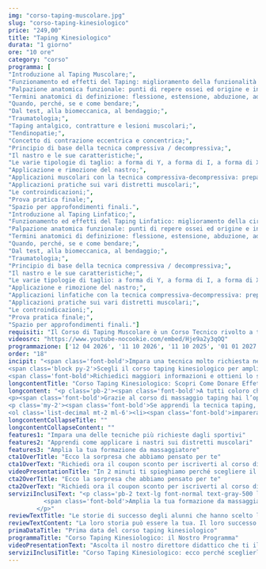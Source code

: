 ```yaml
---
img: "corso-taping-muscolare.jpg"
slug: "corso-taping-kinesiologico"
price: "249,00"
title: "Taping Kinesiologico"
durata: "1 giorno"
ore: "10 ore"
category: "corso"
programma: [
"Introduzione al Taping Muscolare;",
"Funzionamento ed effetti del Taping: miglioramento della funzionalità muscolare, riduzione del dolore, rinforzo della funzionalità articolare;",
"Palpazione anatomica funzionale: punti di repere ossei ed origine e inserzione muscolare;",
"Termini anatomici di definizione: flessione, estensione, abduzione, adduzione, rotazione, pronazione, supinazione e circonduzione;",
"Quando, perché, se e come bendare;",
"Dal test, alla biomeccanica, al bendaggio;",
"Traumatologia;",
"Taping antalgico, contratture e lesioni muscolari;",
"Tendinopatie;",
"Concetto di contrazione eccentrica e concentrica;",
"Principio di base della tecnica compressiva / decompressiva;",
"Il nastro e le sue caratteristiche;",
"Le varie tipologie di taglio: a forma di Y, a forma di I, a forma di X, a forma di W;",
"Applicazione e rimozione del nastro;",
"Applicazioni muscolari con la tecnica compressiva-decompressiva: preparazione e tensione del nastro;",
"Applicazioni pratiche sui vari distretti muscolari;",
"Le controindicazioni;",
"Prova pratica finale;",
"Spazio per approfondimenti finali.",
"Introduzione al Taping Linfatico;",
"Funzionamento ed effetti del Taping Linfatico: miglioramento della circolazione sanguigna e linfatica;",
"Palpazione anatomica funzionale: punti di repere ossei ed origine e inserzione muscolare;",
"Termini anatomici di definizione: flessione, estensione, abduzione, adduzione, rotazione, pronazione, supinazione e circonduzione;",
"Quando, perché, se e come bendare;",
"Dal test, alla biomeccanica, al bendaggio;",
"Traumatologia;",
"Principio di base della tecnica compressiva / decompressiva;",
"Il nastro e le sue caratteristiche;",
"Le varie tipologie di taglio: a forma di Y, a forma di I, a forma di X, a forma di W;",
"Applicazione e rimozione del nastro;",
"Applicazioni linfatiche con la tecnica compressiva-decompressiva: preparazione e tensione del nastro;",
"Applicazioni pratiche sui vari distretti muscolari;",
"Le controindicazioni;",
"Prova pratica finale;",
"Spazio per approfondimenti finali."]
requisiti: "Il Corso di Taping Muscolare è un Corso Tecnico rivolto a tutti coloro che hanno frequentato il nostro Corso di Anatomia Palpatoria o che sono in possesso di una laurea in Scienze Motorie o Fisioterapia o di un titolo similare. Consigliamo di contattare il nostro Servizio Clienti per valutare le possibilità di accreditamento in base al proprio titolo."
videosrc: "https://www.youtube-nocookie.com/embed/Hje9a2y3qOQ"
programmazione: ['12 04 2026', '11 10 2026', '11 10 2025', '01 01 2027']   
order: "18"
incipit: "<span class='font-bold'>Impara una tecnica molto richiesta nei centri sportivi e dagli atleti.</span> 
<span class='block py-2'>Scegli il corso taping kinesiologico per ampliare la tua formazione e differenziarti nel mondo del massaggio.</span>
<span class='font-bold'>Richiedici maggiori informazioni e ottieni lo sconto che ti abbiamo riservato.</span>"
longcontentTitle: "Corso Taping Kinesiologico: Scopri Come Donare Effetti Benefici Sul Sistema Muscolo-Scheletrico col Massaggio Taping"            
longcontent: "<p class='pb-2'><span class='font-bold'>A tutti coloro che desiderano ampliare la propria formazione</span> andando oltre la conoscenza delle tecniche manipolative sul corpo. <span class='font-bold'>A tutti coloro che amano immergersi in nuovi percorsi formativi con tecniche sempre più richieste.</span></p> 
<p><span class='font-bold'>Grazie al corso di massaggio taping hai l’opportunità di apprendere come usare correttamente il nastro e applicarlo sui distretti muscolari.</span> Una tecnica non invasiva, ideale per riportare in equilibrio la muscolatura sia quando è troppo contratta sia quando è troppo rilassata. Un trattamento che continua anche dopo la seduta in quanto i nastri agiscono costantemente sul muscolo.</p>
<p class='my-2'><span class='font-bold'>Se apprendi la tecnica taping, potrai usarla anche come coadiuvante a tantissimi trattamenti manuali</span>, utile per la ripresa motoria.</p><p class='my-2 font-bold'>Durante il corso taping:</p>
<ol class='list-decimal mt-2 ml-6'><li><span class='font-bold'>imparerai come stimolare il corpo con tantissime applicazioni del nastro</span>;</li><li>apprenderai una tecnica biomeccanica che utilizza gli stimoli decompressivi e compressivi al fine di ottenere benefici sul sistema muscolo-scheletrico;</li><li><span class='font-bold'>saprai come applicare il nastro correttamente in base alla specifica esigenza del ricevente</span>.</li></ol><p class='mt-2'>Ad oggi, <span class='font-bold'>il Taping è una delle tecniche più richieste nel mondo degli sportivi</span> con protocolli diversi rispetto alla fase della gara.</p>"
longcontentCollapseTitle: ""
longcontentCollapseContent: ""
features1: "Impara una delle tecniche più richieste dagli sportivi"
features2: "Apprendi come applicare i nastri sui distretti muscolari"
features3: "Amplia la tua formazione da massaggiatore"  
cta1OverTitle: "Ecco la sorpresa che abbiamo pensato per te"
cta1OverText: "Richiedi ora il coupon sconto per iscriverti al corso di taping kinesiologico"
videoPresentationTitle: "In 2 minuti ti spieghiamo perché scegliere il corso di taping kinesiologico"
cta2OverTitle: "Ecco la sorpresa che abbiamo pensato per te"
cta2OverText: "Richiedi ora il coupon sconto per iscriverti al corso di taping kinesiologico"
serviziInclusiText: "<p class='pb-2 text-lg font-normal text-gray-500 lg:text-xl sm:px-16 lg:px-48 text-justify'>
          <span class='font-bold'>Amplia la tua formazione da massaggiatore.</span> Impara una tecnica molto richiesta nei centri sportivi. <span class='font-bold'>Apriti a nuove opportunità di carriera</span>. Cosa aspetti? <span class='font-bold'>Iscriviti ora al nostro corso di taping.</span> 
        </p>"
reviewTextTitle: "Le storie di successo degli alunni che hanno scelto la nostra scuola di massaggio"        
reviewTextContent: "La loro storia può essere la tua. Il loro successo puoi ottenerlo anche tu.<span class='block py-2'>Cosa aspetti? Scegli anche tu di essere finalmente felice del lavoro che scegli.</span>" 
primaDataTitle: "Prima data del corso taping kinesiologico" 
programmaTitle: "Corso Taping Kinesiologico: il Nostro Programma"    
videoPresentationText: "Ascolta il nostro direttore didattico che ti illustra i vantaggi del corso taping."   
serviziInclusiTitle: "Corso Taping Kinesiologico: ecco perché sceglierlo"
---
```

